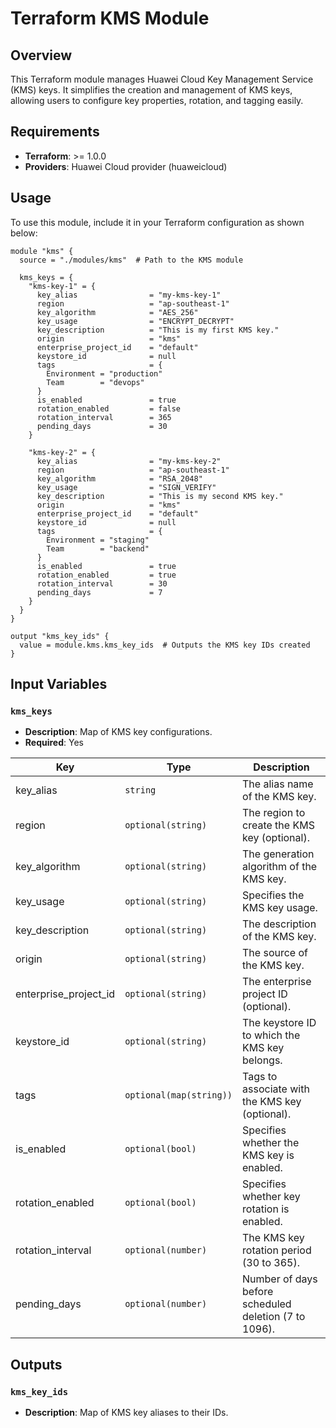 # Terraform KMS Module

## Overview

This Terraform module manages Huawei Cloud Key Management Service (KMS) keys. It simplifies the creation and management of KMS keys, allowing users to configure key properties, rotation, and tagging easily.

## Requirements

- **Terraform**: >= 1.0.0
- **Providers**: Huawei Cloud provider (huaweicloud)

## Usage

To use this module, include it in your Terraform configuration as shown below:

```hcl
module "kms" {
  source = "./modules/kms"  # Path to the KMS module

  kms_keys = {
    "kms-key-1" = {
      key_alias                = "my-kms-key-1"
      region                   = "ap-southeast-1"
      key_algorithm            = "AES_256"
      key_usage                = "ENCRYPT_DECRYPT"
      key_description          = "This is my first KMS key."
      origin                   = "kms"
      enterprise_project_id    = "default"
      keystore_id              = null
      tags                     = {
        Environment = "production"
        Team        = "devops"
      }
      is_enabled               = true
      rotation_enabled         = false
      rotation_interval        = 365
      pending_days             = 30
    }

    "kms-key-2" = {
      key_alias                = "my-kms-key-2"
      region                   = "ap-southeast-1"
      key_algorithm            = "RSA_2048"
      key_usage                = "SIGN_VERIFY"
      key_description          = "This is my second KMS key."
      origin                   = "kms"
      enterprise_project_id    = "default"
      keystore_id              = null
      tags                     = {
        Environment = "staging"
        Team        = "backend"
      }
      is_enabled               = true
      rotation_enabled         = true
      rotation_interval        = 30
      pending_days             = 7
    }
  }
}

output "kms_key_ids" {
  value = module.kms.kms_key_ids  # Outputs the KMS key IDs created
}
```

## Input Variables

### `kms_keys`
- **Description**: Map of KMS key configurations.
- **Required**: Yes

| Key                      | Type                      | Description                              |
|-------------------------|---------------------------|------------------------------------------|
| key_alias                | `string`                  | The alias name of the KMS key.          |
| region                   | `optional(string)`        | The region to create the KMS key (optional). |
| key_algorithm            | `optional(string)`        | The generation algorithm of the KMS key. |
| key_usage                | `optional(string)`        | Specifies the KMS key usage.            |
| key_description          | `optional(string)`        | The description of the KMS key.         |
| origin                   | `optional(string)`        | The source of the KMS key.              |
| enterprise_project_id    | `optional(string)`        | The enterprise project ID (optional).   |
| keystore_id              | `optional(string)`        | The keystore ID to which the KMS key belongs. |
| tags                     | `optional(map(string))`   | Tags to associate with the KMS key (optional). |
| is_enabled               | `optional(bool)`          | Specifies whether the KMS key is enabled. |
| rotation_enabled         | `optional(bool)`          | Specifies whether key rotation is enabled. |
| rotation_interval        | `optional(number)`        | The KMS key rotation period (30 to 365). |
| pending_days             | `optional(number)`        | Number of days before scheduled deletion (7 to 1096). |

## Outputs

### `kms_key_ids`
- **Description**: Map of KMS key aliases to their IDs.
